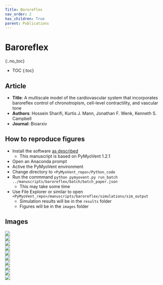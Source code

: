 ```yaml
---
Title: Baroreflex
nav_order: 2
has_children: True
parent: Publications
---
```



# Baroreflex
{:.no_toc}

* TOC
{:toc}

## Article

- **Title**: A multiscale model of the cardiovascular system that incorporates baroreflex control of chronotropism, cell-level contractility, and vascular tone
- **Authors**: Hossein Sharifi, Kurtis J. Mann, Jonathan F. Wenk, Kenneth S. Campbell
- **Journal**: Bioarxiv

## How to reproduce figures

+ Install the software [as described](../../installation/installation.html)
  + This manuscript is based on PyMyoVent 1.2.1
+ Open an Anaconda prompt
+ Active the PyMyoVent environment
+ Change directory to `<PyMyoVent_repo>/Python_code`
+ Run the commmand `python pymyovent.py run_batch ../manuscripts/baroreflex/batch/batch_paper.json`
  + This may take some time
+ Use File Explorer or similar to open `<PyMyoVent_repo>/manuscripts/baroreflex/simulations/sim_output`
  + Simulation results will be in the `results` folder
  + Figures will be in the `images` folder

## Images

<img src='images/figure_base.svg'><br>
<img src='images/figure_Pset_40.svg'><br>
<img src='images/figure_Pset_40_no_vascular.svg'><br>
<img src='images/figure_Pset_110.svg'><br>
<img src='images/figure_V_-600.svg'><br>
<img src='images/figure_aorta_R_x10.svg'><br>
<img src='images/figure_Pset_-40.svg'><br>
<img src='images/figure_Pset_40_no_vascular_zoom.svg'><br>
<img src='images/figure_aorta_R_x10_no_baro.svg'><br>
<img src='images/figure_V_-600.svg_no_baro'><br>
